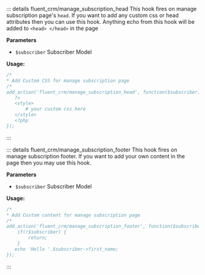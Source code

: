 ::: details fluent_crm/manage_subscription_head
This hook fires on manage subscription page's `head`. If you want to add any custom css or head attributes then you can use this hook.
Anything echo from this hook will be added to `<head> </head>` in the page

**Parameters**
- `$subscriber` Subscriber Model

**Usage:**
```php 
/*
* Add Custom CSS for manage subscription page
/*
add_action('fluent_crm/manage_subscription_head', function($subscriber) {
   ?>
   <style>
       # your custom css here
   </style>
   <?php
});
```
:::

::: details fluent_crm/manage_subscription_footer
This hook fires on manage subscription footer. If you want to add your own content in the page then you may use this hook.

**Parameters**
- `$subscriber` Subscriber Model

**Usage:**
```php 
/*
* Add Custom content for manage subscription page
/*
add_action('fluent_crm/manage_subscription_footer', function($subscriber) {
    if(!$subscriber) {
        return;
    }
   echo 'Hello '.$subscriber->first_name;
});
```
:::
